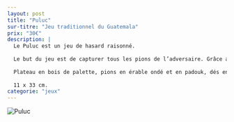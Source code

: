 ```yaml
---
layout: post
title: "Puluc"
sur-titre: "Jeu traditionnel du Guatemala"
prix: "30€"
description: |
  Le Puluc est un jeu de hasard raisonné.
  
  Le but du jeu est de capturer tous les pions de l’adversaire. Grâce aux résultats des dés bifaces, usez de stratégie pour ramener les pions adverses dans leur camp !
  
  Plateau en bois de palette, pions en érable ondé et en padouk, dés en érable ondé.
  
  11 x 33 cm.
categorie: "jeux"
---
```

![Puluc]({{site.baseurl}}/assets/img/produits/ludique/Puluc.png)
